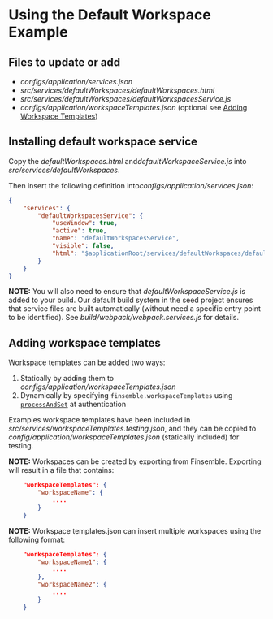 # Using the Default Workspace Example

## Files to update or add
- *configs/application/services.json*
- *src/services/defaultWorkspaces/defaultWorkspaces.html*
- *src/services/defaultWorkspaces/defaultWorkspacesService.js*
- *configs/application/workspaceTemplates.json* (optional see [Adding Workspace Templates](#adding-workspace-templates))

## Installing default workspace service

Copy the *​defaultWorkspaces.html* and ​*defaultWorkspaceService.js* into *src/services/defaultWorkspaces*.
  
Then insert the following definition into ​*configs/application/services.json*:
​
``` JSON
{
    "services": {
        "defaultWorkspacesService": {
            "useWindow": true,
            "active": true,
            "name": "defaultWorkspacesService",
            "visible": false,
            "html": "$applicationRoot/services/defaultWorkspaces/defaultWorkspaces.html"
        }
    }
}
```
**NOTE:** You will also need to ensure that *defaultWorkspaceService.js* is added to your build. Our default build system in the seed project ensures that service files are built automatically (without need a specific entry point to be identified). See *build/webpack/webpack.services.js* for details. 
 
## Adding workspace templates
Workspace templates can be added two ways:
1. Statically by adding them to *configs/application/workspaceTemplates.json*
2. Dynamically by specifying `finsemble.workspaceTemplates` using [`processAndSet`](https://documentation.chartiq.com/finsemble/ConfigClient.html#processAndSet) at authentication

Examples workspace templates have been included in *src/services/workspaceTemplates.testing.json*, and they can be copied to *config/application/workspaceTemplates.json* (statically included) for testing.
 
**NOTE:** Workspaces can be created by exporting from Finsemble. Exporting will result in a file that contains: 

``` json
    "workspaceTemplates": { 
        "workspaceName": ​{ 
            .... 
        }
    } 
```
**NOTE:** Workspace templates.json can insert multiple workspaces using the following format: 
 
``` json
    "workspaceTemplates": { 
        "workspaceName1": ​{
            ....
        },
        "workspaceName2": ​{
            ....
        }
    }
```